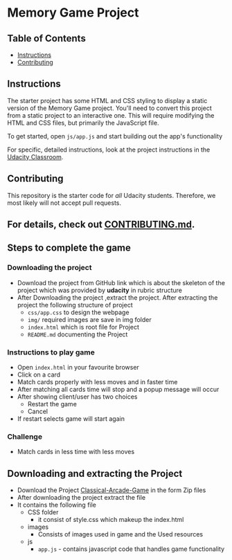# Memory Game Project

## Table of Contents

* [Instructions](#instructions)
* [Contributing](#contributing)

## Instructions

The starter project has some HTML and CSS styling to display a static version of the Memory Game project. You'll need to convert this project from a static project to an interactive one. This will require modifying the HTML and CSS files, but primarily the JavaScript file.

To get started, open `js/app.js` and start building out the app's functionality

For specific, detailed instructions, look at the project instructions in the [Udacity Classroom](https://classroom.udacity.com/me).

## Contributing

This repository is the starter code for _all_ Udacity students. Therefore, we most likely will not accept pull requests.

For details, check out [CONTRIBUTING.md](CONTRIBUTING.md).
-----------------
## Steps to complete the game

### Downloading  the project
 - Download the project from GitHub link which is about the skeleton of the project which was provided by **udacity** in rubric structure   
 - After Downloading the project ,extract the project. After extracting the project the following structure of project
      * `css/app.css`  to design the webpage
      *  `img/` required images are save in img folder
      *  `index.html` which is root file for Project
      *  `README.md`  documenting the Project
### Instructions to play game
 - Open `index.html` in your favourite browser
 - Click on a card
 - Match cards properly with less moves and in faster time
 - After matching all cards time will stop and a popup message will occur
 - After showing client/user has two choices
    - Restart the game
    - Cancel
 - If restart selects game will start again
### Challenge
 - Match cards in less time with less moves


## Downloading and extracting  the Project
  - Download the Project [Classical-Arcade-Game](https://github.com/udacity/frontend-nanodegree-arcade-game) in the   form Zip files
  - After downloading the project extract the file 
  - It contains  the following file 
    - CSS folder 
        * it consist of style.css which makeup the index.html
    - images
        * Consists of images used in game and the Used resources 
    - js
        * `app.js`
              - contains javascript code that handles game functionality
